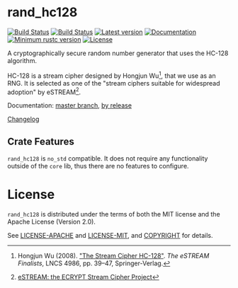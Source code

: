# rand_hc128

[![Build Status](https://travis-ci.org/rust-random/rand.svg)](https://travis-ci.org/rust-random/rand)
[![Build Status](https://ci.appveyor.com/api/projects/status/github/rust-random/rand?svg=true)](https://ci.appveyor.com/project/dhardy/rand)
[![Latest version](https://img.shields.io/crates/v/rand_hc128.svg)](https://crates.io/crates/rand_hc128)
[![Documentation](https://docs.rs/rand_hc128/badge.svg)](https://docs.rs/rand_hc128)
[![Minimum rustc version](https://img.shields.io/badge/rustc-1.22+-yellow.svg)](https://github.com/rust-random/rand#rust-version-requirements)
[![License](https://img.shields.io/crates/l/rand_hc128.svg)](https://github.com/rust-random/rand/tree/master/rand_hc128#license)

A cryptographically secure random number generator that uses the HC-128
algorithm.

HC-128 is a stream cipher designed by Hongjun Wu[^1], that we use as an
RNG. It is selected as one of the "stream ciphers suitable for widespread
adoption" by eSTREAM[^2].

Documentation:
[master branch](https://rust-random.github.io/rand/rand_hc128/index.html),
[by release](https://docs.rs/rand_hc128)

[Changelog](CHANGELOG.md)

[rand]: https://crates.io/crates/rand
[^1]: Hongjun Wu (2008). ["The Stream Cipher HC-128"](
      http://www.ecrypt.eu.org/stream/p3ciphers/hc/hc128_p3.pdf).
      *The eSTREAM Finalists*, LNCS 4986, pp. 39–47, Springer-Verlag.

[^2]: [eSTREAM: the ECRYPT Stream Cipher Project](
      http://www.ecrypt.eu.org/stream/)


## Crate Features

`rand_hc128` is `no_std` compatible. It does not require any functionality
outside of the `core` lib, thus there are no features to configure.


# License

`rand_hc128` is distributed under the terms of both the MIT license and the
Apache License (Version 2.0).

See [LICENSE-APACHE](LICENSE-APACHE) and [LICENSE-MIT](LICENSE-MIT), and
[COPYRIGHT](COPYRIGHT) for details.
